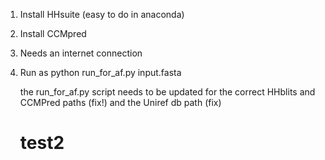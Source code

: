 1. Install HHsuite (easy to do in anaconda)
2. Install CCMpred 
3. Needs an internet connection
4. Run as 
   python run_for_af.py input.fasta
   
   the run_for_af.py script needs to be updated for the correct HHblits and CCMPred paths (fix!)
   and the Uniref db path (fix)
   # test2
